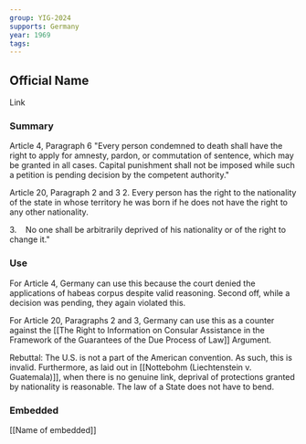 ```yaml
---
group: YIG-2024
supports: Germany
year: 1969
tags:
---
```

## Official Name

Link

### Summary

Article 4, Paragraph 6
"Every person condemned to death shall have the right to apply for amnesty, pardon, or commutation of sentence, which may be granted in all cases. Capital punishment shall not be imposed while such a petition is pending decision by the competent authority."

Article 20, Paragraph 2 and 3
2. Every person has the right to the nationality of the state in whose territory he was born if he does not have the right to any other nationality.

3.    No one shall be arbitrarily deprived of his nationality or of the right to change it."

### Use

For Article 4, Germany can use this because the court denied the applications of habeas corpus despite valid reasoning. Second off, while a decision was pending, they again violated this.

For Article 20, Paragraphs 2 and 3, Germany can use this as a counter against the [[The Right to Information on Consular Assistance in the Framework of the Guarantees of the Due Process of Law]] Argument.

Rebuttal:
The U.S. is not a part of the American convention. As such, this is invalid. Furthermore, as laid out in [[Nottebohm (Liechtenstein v. Guatemala)]], when there is no genuine link, deprival of protections granted by nationality is reasonable. The law of a State does not have to bend.

### Embedded

[[Name of embedded]]